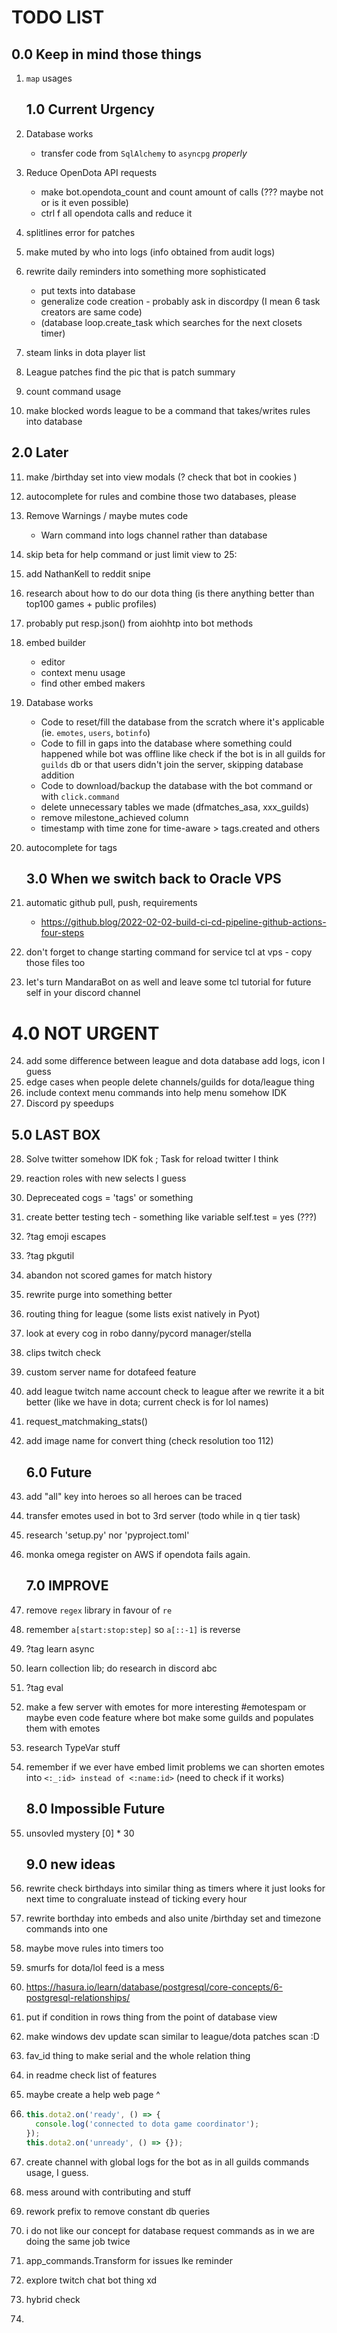 # TODO LIST
   ## 0.0 Keep in mind those things
1. `map` usages

   ## 1.0 Current Urgency
2. Database works
   * transfer code from `SqlAlchemy` to `asyncpg` *properly*
3. Reduce OpenDota API requests 
   * make bot.opendota_count and count amount of calls (??? maybe not or is it even possible) 
   * ctrl f all opendota calls and reduce it
4. splitlines error for patches
5. make muted by who into logs (info obtained from audit logs)
6. rewrite daily reminders into something more sophisticated 
    * put texts into database
    * generalize code creation - probably ask in discordpy (I mean 6 task creators are same code)
    * (database loop.create_task which searches for the next closets timer)
7. steam links in dota player list
8. League patches find the pic that is patch summary
9. count command usage
10. make blocked words league to be a command that takes/writes rules into database

   ## 2.0 Later 
11. make /birthday set into view modals (? check that bot in cookies )
12. autocomplete for rules and combine those two databases, please
13. Remove Warnings / maybe mutes code
    * Warn command into logs channel rather than database
14. skip beta for help command or just limit view to 25:
15. add NathanKell to reddit snipe
16. research about how to do our dota thing (is there anything better than top100 games + public profiles)
17. probably put resp.json() from aiohhtp into bot methods
18. embed builder
    * editor 
    * context menu usage 
    * find other embed makers
19. Database works
    * Code to reset/fill the database from the scratch where it's applicable (ie. `emotes`, `users`, `botinfo`)
    * Code to fill in gaps into the database where something could happened while bot was offline like check if the bot is in all guilds for `guilds` db or that users didn't join the server, skipping database addition 
    * Code to download/backup the database with the bot command or with `click.command`
    * delete unnecessary tables we made (dfmatches_asa, xxx_guilds)
    * remove milestone_achieved column
    * timestamp with time zone for time-aware > tags.created and others
20. autocomplete for tags

    ## 3.0 When we switch back to Oracle VPS
21. automatic github pull, push, requirements
     * https://github.blog/2022-02-02-build-ci-cd-pipeline-github-actions-four-steps
22. don't forget to change starting command for service tcl at vps - copy those files too
23. let's turn MandaraBot on as well and leave some tcl tutorial for future self in your discord channel

   # 4.0 NOT URGENT
24. add some difference between league and dota database add logs, icon I guess
25. edge cases when people delete channels/guilds for dota/league thing
26. include context menu commands into help menu somehow IDK
27. Discord py speedups

   ## 5.0 LAST BOX
28. Solve twitter somehow IDK fok ; Task for reload twitter I think 
29. reaction roles with new selects I guess
30. Depreceated cogs = 'tags' or something
31. create better testing tech - something like variable self.test = yes (???)
32. ?tag emoji escapes 
33. ?tag pkgutil
34. abandon not scored games for match history
35. rewrite purge into something better
36. routing thing for league (some lists exist natively in Pyot)
37. look at every cog in robo danny/pycord manager/stella
38. clips twitch check 
39. custom server name for dotafeed feature
40. add league twitch name account check to league after we rewrite it a bit better (like we have in dota; current check is for lol names)
41. request_matchmaking_stats()
42. add image name for convert thing (check resolution too 112)

    ## 6.0 Future
43. add "all" key into heroes so all heroes can be traced
44. transfer emotes used in bot to 3rd server (todo while in q tier task)
45. research 'setup.py' nor 'pyproject.toml'
46. monka omega register on AWS if opendota fails again.

    ## 7.0 IMPROVE
47. remove `regex` library in favour of `re`
48. remember `a[start:stop:step]` so `a[::-1]` is reverse
49. ?tag learn async
50. learn collection lib; do research in discord abc
51. ?tag eval
52. make a few server with emotes for more interesting #emotespam or maybe even code feature where bot make some guilds and populates them with emotes
53. research TypeVar stuff
54. remember if we ever have embed limit problems we can shorten emotes into `<:_:id> instead of <:name:id>` (need to check if it works)

    ## 8.0 Impossible Future
55. unsovled mystery [0] * 30

    ## 9.0 new ideas
56. rewrite check birthdays into similar thing as timers where it just looks for next time to congraluate instead of ticking every hour
57. rewrite borthday into embeds and also unite /birthday set and timezone commands into one 
58. maybe move rules into timers too
59. smurfs for dota/lol feed is a mess
60. https://hasura.io/learn/database/postgresql/core-concepts/6-postgresql-relationships/
61. put if condition in rows thing from the point of database view 
62. make windows dev update scan similar to league/dota patches scan :D
63. fav_id thing to make serial and the whole relation thing
64. in readme check list of features
65. maybe create a help web page ^
66. ```typescript
    this.dota2.on('ready', () => {
      console.log('connected to dota game coordinator');
    });
    this.dota2.on('unready', () => {});
    ```
67. create channel with global logs for the bot as in all guilds commands usage, I guess.
68. mess around with contributing and stuff
69. rework prefix to remove constant db queries
70. i do not like our concept for database request commands as in we are doing the same job twice
71. app_commands.Transform for issues lke reminder
72. explore twitch chat bot thing xd
73. hybrid check
74. 